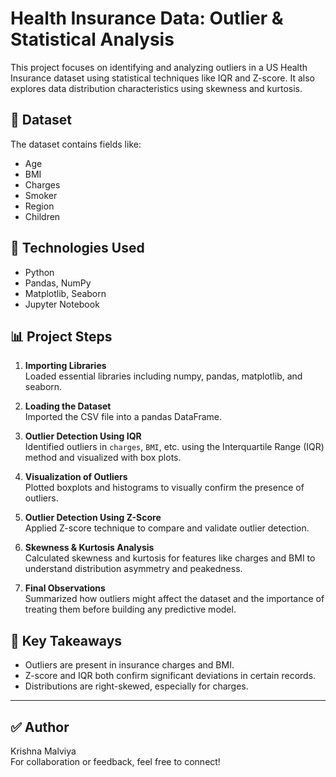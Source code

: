 # Health Insurance Data: Outlier & Statistical Analysis

This project focuses on identifying and analyzing outliers in a US Health Insurance dataset using statistical techniques like IQR and Z-score. It also explores data distribution characteristics using skewness and kurtosis.

## 📁 Dataset
The dataset contains fields like:
- Age
- BMI
- Charges
- Smoker
- Region
- Children

## 🧰 Technologies Used
- Python
- Pandas, NumPy
- Matplotlib, Seaborn
- Jupyter Notebook

## 📊 Project Steps

1. **Importing Libraries**  
   Loaded essential libraries including numpy, pandas, matplotlib, and seaborn.

2. **Loading the Dataset**  
   Imported the CSV file into a pandas DataFrame.

3. **Outlier Detection Using IQR**  
   Identified outliers in `charges`, `BMI`, etc. using the Interquartile Range (IQR) method and visualized with box plots.

4. **Visualization of Outliers**  
   Plotted boxplots and histograms to visually confirm the presence of outliers.

5. **Outlier Detection Using Z-Score**  
   Applied Z-score technique to compare and validate outlier detection.

6. **Skewness & Kurtosis Analysis**  
   Calculated skewness and kurtosis for features like charges and BMI to understand distribution asymmetry and peakedness.

7. **Final Observations**  
   Summarized how outliers might affect the dataset and the importance of treating them before building any predictive model.

## 📌 Key Takeaways
- Outliers are present in insurance charges and BMI.
- Z-score and IQR both confirm significant deviations in certain records.
- Distributions are right-skewed, especially for charges.

---

## ✅ Author
Krishna Malviya  
For collaboration or feedback, feel free to connect!

